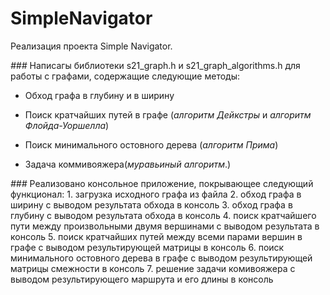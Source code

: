 # SimpleNavigator

Реализация проекта Simple Navigator.


*###* Написагы библиотеки s21_graph.h и s21_graph_algorithms.h для работы с графами, содержащие следующие методы:
* Обход графа в глубину и в ширину

* Поиск кратчайших путей в графе (*алгоритм Дейкстры* и *алгоритм Флойда-Уоршелла*)

* Поиск минимального остовного дерева (*алгоритм Прима*)

* Задача коммивояжера(*муравьиный алгоритм*.)

*###* Реализовано консольное приложение, покрывающее следующий функционал:
    1. загрузка исходного графа из файла
    2. обход графа в ширину с выводом результата обхода в консоль
    3. обход графа в глубину с выводом результата обхода в консоль
    4. поиск кратчайшего пути между произвольными двумя вершинами с выводом результата в консоль
    5. поиск кратчайших путей между всеми парами вершин в графе с выводом результирующей матрицы в консоль
    6. поиск минимального остовного дерева в графе с выводом результирующей матрицы смежности в консоль
    7. решение задачи комивояжера с выводом результирующего маршрута и его длины в консоль
